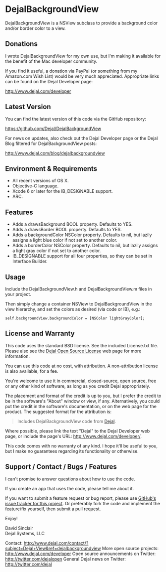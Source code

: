DejalBackgroundView
===================

DejalBackgroundView is a NSView subclass to provide a background color and/or border color to a view.


Donations
---------

I wrote DejalBackgroundView for my own use, but I'm making it available for the benefit of the Mac developer community.

If you find it useful, a donation via PayPal (or something from my Amazon.com Wish List) would be very much appreciated. Appropriate links can be found on the Dejal Developer page:

<http://www.dejal.com/developer>


Latest Version
--------------

You can find the latest version of this code via the GitHub repository:

<https://github.com/Dejal/DejalBackgroundView>

For news on updates, also check out the Dejal Developer page or the Dejal Blog filtered for DejalBackgroundView posts:

<http://www.dejal.com/blog/dejalbackgroundview>


Environment & Requirements
------------

- All recent versions of OS X.
- Objective-C language.
- Xcode 6 or later for the IB_DESIGNABLE support.
- ARC.


Features
--------

- Adds a drawsBackground BOOL property.  Defaults to YES.
- Adds a drawsBorder BOOL property.  Defaults to YES.
- Adds a backgroundColor NSColor property.  Defaults to nil, but lazily assigns a light blue color if not set to another color.
- Adds a borderColor NSColor property.  Defaults to nil, but lazily assigns a light gray color if not set to another color.
- IB_DESIGNABLE support for all four properties, so they can be set in Interface Builder.

Usage
-----

Include the DejalBackgroundView.h and DejalBackgroundView.m files in your project.

Then simply change a container NSView to DejalBackgroundView in the view hierarchy, and set the colors as desired (via code or IB), e.g.:

	self.backgroundView.backgroundColor = [NSColor lightGrayColor];


License and Warranty
--------------------

This code uses the standard BSD license.  See the included License.txt file.  Please also see the [Dejal Open Source License](http://www.dejal.com/developer/license/) web page for more information.

You can use this code at no cost, with attribution.  A non-attribution license is also available, for a fee.

You're welcome to use it in commercial, closed-source, open source, free or any other kind of software, as long as you credit Dejal appropriately.

The placement and format of the credit is up to you, but I prefer the credit to be in the software's "About" window or view, if any. Alternatively, you could put the credit in the software's documentation, or on the web page for the product. The suggested format for the attribution is:

> Includes DejalBackgroundView code from [Dejal](http://www.dejal.com/developer/).

Where possible, please link the text "Dejal" to the Dejal Developer web page, or include the page's URL: <http://www.dejal.com/developer/>.

This code comes with no warranty of any kind.  I hope it'll be useful to you, but I make no guarantees regarding its functionality or otherwise.


Support / Contact / Bugs / Features
-----------------------------------

I can't promise to answer questions about how to use the code.

If you create an app that uses the code, please tell me about it.

If you want to submit a feature request or bug report, please use [GitHub's issue tracker for this project](https://github.com/Dejal/DejalBackgroundView/issues).  Or preferably fork the code and implement the feature/fix yourself, then submit a pull request.

Enjoy!

David Sinclair  
Dejal Systems, LLC


Contact: <http://www.dejal.com/contact/?subject=Dejal+View&ref=dejalbackgroundview>
More open source projects: <http://www.dejal.com/developer>
Open source announcements on Twitter: <http://twitter.com/dejalopen>
General Dejal news on Twitter: <http://twitter.com/dejal>

